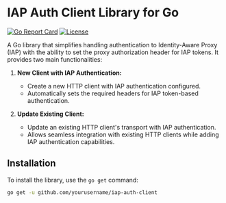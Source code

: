 # IAP Auth Client Library for Go

[![Go Report Card](https://goreportcard.com/badge/github.com/yourusername/iap-auth-client)](https://goreportcard.com/report/github.com/yourusername/iap-auth-client)
[![License](https://img.shields.io/badge/license-MIT-blue.svg)](https://opensource.org/licenses/MIT)

A Go library that simplifies handling authentication to Identity-Aware Proxy (IAP) with the ability to set the proxy authorization header for IAP tokens. It provides two main functionalities:

1. **New Client with IAP Authentication:**
   - Create a new HTTP client with IAP authentication configured.
   - Automatically sets the required headers for IAP token-based authentication.

2. **Update Existing Client:**
   - Update an existing HTTP client's transport with IAP authentication.
   - Allows seamless integration with existing HTTP clients while adding IAP authentication capabilities.

## Installation

To install the library, use the `go get` command:

```bash
go get -u github.com/yourusername/iap-auth-client

